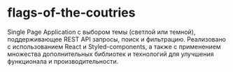 # flags-of-the-coutries

Single Page Application с выбором темы (светлой или темной), поддерживающее REST API запросы, поиск и фильтрацию. Реализовано с использованием React и Styled-components, а также с применением множества дополнительных библиотек и технологий для улучшения функционала и производительности.
